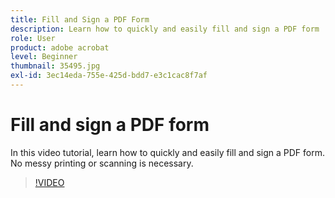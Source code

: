 ```yaml
---
title: Fill and Sign a PDF Form
description: Learn how to quickly and easily fill and sign a PDF form
role: User
product: adobe acrobat
level: Beginner
thumbnail: 35495.jpg
exl-id: 3ec14eda-755e-425d-bdd7-e3c1cac8f7af
---
```

# Fill and sign a PDF form

In this video tutorial, learn how to quickly and easily fill and sign a PDF form. No messy printing or scanning is necessary.

>[!VIDEO](https://video.tv.adobe.com/v/35495?hidetitle=true)
